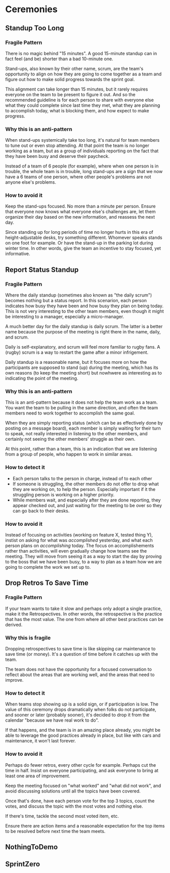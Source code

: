 # Ceremonies

## Standup Too Long

### Fragile Pattern

There is no magic behind "15 minutes". A good 15-minute standup can in fact feel (and be) shorter than a bad 10-minute one.

Stand-ups, also known by their other name, scrum, are the team's opportunity to align on how they are going to come together as a team and figure out how to make solid progress towards the sprint goal.

This alignment can take longer than 15 minutes, but it rarely requires everyone on the team to be present to figure it out. And so the recommended guideline is for each person to share with everyone else what they could complete since last time they met, what they are planning to accomplish today, what is blocking them, and how expect to make progress.

### Why this is an anti-pattern

When stand-ups systemically take too long, it's natural for team members to tune out or even stop attending. At that point the team is no longer working as a team, but as a group of individuals reporting on the fact that they have been busy and deserve their paycheck.

Instead of a team of 6 people (for example), where when one person is in trouble, the whole team is in trouble, long stand-ups are a sign that we now have a 6 teams of one person, where other people's problems are not anyone else's problems.

### How to avoid it

Keep the stand-ups focused. No more than a minute per person. Ensure that everyone now knows what everyone else's challenges are, let them organize their day based on the new information, and reassess the next day.

Since standing up for long periods of time no longer hurts in this era of height-adjustable desks, try something different. Whomever speaks stands on one foot for example. Or have the stand-up in the parking lot during winter time. In other words, give the team an incentive to stay focused, yet informative.

## Report Status Standup

### Fragile Pattern

Where the daily standup (sometimes also known as "the daily scrum") becomes nothing but a status report. In this scenarion, each person indicates how busy they have been and how busy they plan on being today. This is not very interesting to the other team members, even though it might be interesting to a manager, especially a micro-manager.

A much better day for the daily standup is daily scrum. The latter is a better name because the purpose of the meeting is right there in the name, daily, and scrum.

Daily is self-explanatory, and scrum will feel more familiar to rugby fans. A (rugby) scrum is a way to restart the game after a minor infrigement.

Daily standup is a reasonable name, but it focuses more on how the participants are supposed to stand (up) during the meeting, which has its own reasons (to keep the meeting short) but nowhwere as interesting as to indicating the point of the meeting.

### Why this is an anti-pattern

This is an anti-pattern because it does not help the team work as a team. You want the team to be pulling in the same direction, and often the team members need to work together to accomplish the same goal.

When they are simply reporting status (which can be as effectively done by posting on a message board), each member is simply waiting for their turn to speak, not really interested in listening to the other members, and certainly not seeing the other members' struggle as their own.

At this point, rather than a team, this is an indication that we are listening from a group of people, who happen to work in similar areas.

### How to detect it

- Each person talks to the person in charge, instead of to each other
- If someone is struggling, the other members do not offer to drop what they are working on, to help the person. Especially important if it the struggling person is working on a higher priority.
- While members wait, and especially after they are done reporting, they appear checked out, and just waiting for the meeting to be over so they can go back to their desks.

### How to avoid it

Instead of focusing on activities (working on feature X, tested thing Y), instist on asking for what was *accomplished* yesterday, and what each person plans on *accomplishing* today. The focus on accomplishements rather than activities, will even gradually change how teams see the meeting. They will move from seeing it as a way to start the day by proving to the boss that we have been busy, to a way to plan as a team how we are going to complete the work we set up to.

## Drop Retros To Save Time

### Fragile Pattern

If your team wants to take it slow and perhaps only adopt a single practice, make it the Retrospectives. In other words, the retrospective is the practice that has the most value. The one from where all other best practices can be derived.

### Why this is fragile

Dropping retrospectives to save time is like skipping car maintenance to save time (or money). It's a question of time before it catches up with the team.

The team does not have the opportunity for a focused conversation to reflect about the areas that are working well, and the areas that need to improve.

### How to detect it

When teams stop showing up is a solid sign, or if participation is low. The value of this ceremony drops dramatically when folks do not participate, and sooner or later (probably sooner), it's decided to drop it from the calendar "because we have real work to do".

If that happens, and the team is in an amazing place already, you might be able to leverage the good practices already in place, but like with cars and maintenance, it won't last forever.

### How to avoid it

Perhaps do fewer retros, every other cycle for example. Perhaps cut the time in half. Insist on everyone participating, and ask everyone to bring at least one area of improvement.

Keep the meeting focused on "what worked" and "what did not work", and avoid discussing solutions until all the topics have been covered.

Once that's done, have each person vote for the top 3 topics, count the votes, and discuss the topic with the most votes and nothing else.

If there's time, tackle the second most voted item, etc.

Ensure there are action items and a reasonable expectation for the top items to be resolved before next time the team meets.

## NothingToDemo

## SprintZero

